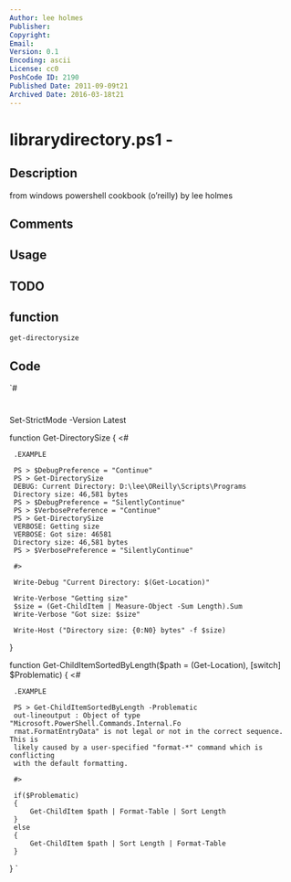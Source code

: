 ```yaml
---
Author: lee holmes
Publisher: 
Copyright: 
Email: 
Version: 0.1
Encoding: ascii
License: cc0
PoshCode ID: 2190
Published Date: 2011-09-09t21
Archived Date: 2016-03-18t21
---
```


# librarydirectory.ps1 - 

## Description

from windows powershell cookbook (o’reilly) by lee holmes

## Comments



## Usage



## TODO



## function

`get-directorysize`

## Code

`#
 #
 
 Set-StrictMode -Version Latest
 
 function Get-DirectorySize
 {
     <#
 
     .EXAMPLE
 
     PS > $DebugPreference = "Continue"
     PS > Get-DirectorySize
     DEBUG: Current Directory: D:\lee\OReilly\Scripts\Programs
     Directory size: 46,581 bytes
     PS > $DebugPreference = "SilentlyContinue"
     PS > $VerbosePreference = "Continue"
     PS > Get-DirectorySize
     VERBOSE: Getting size
     VERBOSE: Got size: 46581
     Directory size: 46,581 bytes
     PS > $VerbosePreference = "SilentlyContinue"
 
     #>
 
     Write-Debug "Current Directory: $(Get-Location)"
 
     Write-Verbose "Getting size"
     $size = (Get-ChildItem | Measure-Object -Sum Length).Sum
     Write-Verbose "Got size: $size"
 
     Write-Host ("Directory size: {0:N0} bytes" -f $size)
 }
 
 function Get-ChildItemSortedByLength($path = (Get-Location), [switch] $Problematic)
 {
     <#
     
     .EXAMPLE
 
     PS > Get-ChildItemSortedByLength -Problematic
     out-lineoutput : Object of type "Microsoft.PowerShell.Commands.Internal.Fo
     rmat.FormatEntryData" is not legal or not in the correct sequence. This is
     likely caused by a user-specified "format-*" command which is conflicting
     with the default formatting.
 
     #>
 
     if($Problematic)
     {
         Get-ChildItem $path | Format-Table | Sort Length
     }
     else
     {
         Get-ChildItem $path | Sort Length | Format-Table
     }
 }
`

